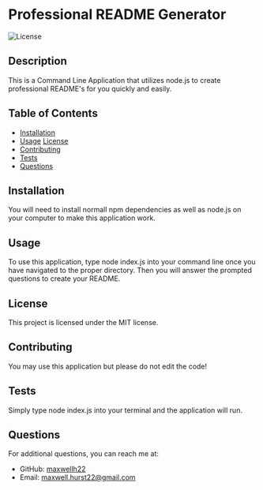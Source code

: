 # Professional README Generator
  ![License](https://img.shields.io/badge/License-MIT-blue.svg)

  ## Description
  
  This is a Command Line Application that utilizes node.js to create professional README's for you quickly and easily.
  
  ## Table of Contents
  
  - [Installation](#installation)
  - [Usage](#usage)
  [License](#license)
  - [Contributing](#contributing)
  - [Tests](#tests)
  - [Questions](#questions)
  
  ## Installation
  
  You will need to install normall npm dependencies as well as node.js on your computer to make this application work. 
  
  ## Usage
  
  To use this application, type node index.js into your command line once you have navigated to the proper directory. Then you will answer the prompted questions to create your README.
  
  ## License

This project is licensed under the MIT license.
  
  ## Contributing
  
  You may use  this application but please do not edit the code!
  
  ## Tests
  
  Simply type node index.js into your terminal and the application will run.
  
  ## Questions
  
  For additional questions, you can reach me at:
  
  - GitHub: [maxwellh22](https://github.com/maxwellh22)
  - Email: maxwell.hurst22@gmail.com
